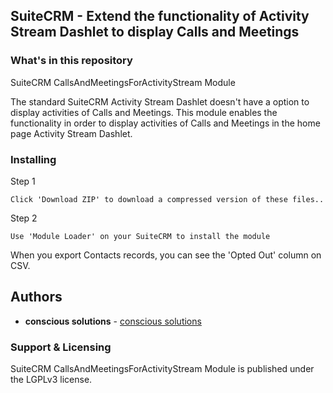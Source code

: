 ## SuiteCRM - Extend the functionality of Activity Stream Dashlet to display Calls and Meetings

### What's in this repository 

SuiteCRM CallsAndMeetingsForActivityStream Module

The standard SuiteCRM Activity Stream Dashlet doesn't have a option to display activities of Calls and Meetings. This module enables the functionality in order to display activities of Calls and Meetings in the home page Activity Stream Dashlet.

### Installing

Step 1

```
Click 'Download ZIP' to download a compressed version of these files..
```
Step 2

```
Use 'Module Loader' on your SuiteCRM to install the module
```

When you export Contacts records, you can see the 'Opted Out' column on CSV.

## Authors

* **conscious solutions** - [conscious solutions](https://www.conscious.co.uk/)

### Support & Licensing 

SuiteCRM CallsAndMeetingsForActivityStream Module is published under the LGPLv3 license.
